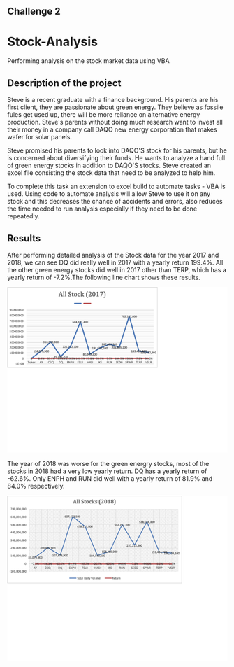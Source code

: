 ##  Challenge 2
# Stock-Analysis

Performing analysis on the stock market data using VBA 

## Description of the project

Steve is a recent graduate with a finance background. His parents are his first client, they are passionate about green energy. They believe as fossile fules get used up, there will be more reliance on alternative energy production. Steve's parents without doing much research want to invest all their money in a company call DAQO new energy corporation that makes wafer for solar panels.

Steve promised his parents to look into DAQO'S stock for his parents, but he is concerned about diversifying their funds. He wants to analyze a hand full of green energy stocks in addition to DAQO'S stocks. Steve created an excel file consisting the stock data that need to be analyzed to help him.

To complete this task an extension to excel build to automate tasks - VBA is used. Using code to automate analysis will allow Steve to use it on any stock and this decreases the chance of accidents and errors, also reduces the time needed to run analysis especially if they need to be done repeatedly.

## Results 

After performing detailed analysis of the Stock data for the year 2017 and 2018, we can see DQ did really well in 2017 with a yearly return 199.4%. All the other green energy stocks did well in 2017 other than TERP, which has a yearly return of -7.2%.The following line chart shows these results.

![Line Chart for 2017 stock analysis](./images/line_chart_2017.png) 

The year of 2018 was worse for the green energry stocks, most of the stocks in 2018 had a very low yearly return. DQ has a yearly return of -62.6%. Only ENPH and RUN did well with a yearly return of 81.9% and 84.0% respectively.

![Line Chart for 2018 stock analysis](./images/Linechart2018.png)